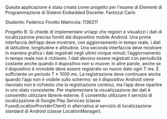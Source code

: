 Questa applicazione é stata creata come progetto per l'esame di Elementi di Programmazione di Sistemi Embedded
Docente: Fantozzi Carlo

Studente: Federico Finotto 
Matricola: 1136211

Progetto B:
Si chiede di implementare un’app che registri e visualizzi i dati di localizzazione precisa forniti 
dal dispositivo mobile Android. Una prima interfaccia dell’app deve mostrare, con aggiornamento in tempo reale, 
i dati di latitudine, longitudine e altitudine. Una seconda interfaccia deve mostrare in maniera grafica i dati 
registrati negli ultimi cinque minuti; l’aggiornamento in tempo reale non è richiesto. 
I dati devono essere registrati con periodicità costante anche quando il dispositivo non si muove: in altre parole, 
anche se il dispositivo è immobile deve essere registrato un nuovo dato ogni T ms. È sufficiente un periodo T ≥ 1000 ms. 
La registrazione deve continuare anche quando l’app non è visibile sullo schermo; se il dispositivo Android viene riavviato 
non è richiesto che la registrazione continui, ma l’app deve ripartire in uno stato consistente.
Per implementare la visualizzazione dei dati è consentito utilizzare librerie esterne. È consentito utilizzare il servizio di 
localizzazione di Google Play Services (classe FusedLocationProviderClient) in alternativa al servizio di localizzazione 
standard di Android (classe LocationManager).
